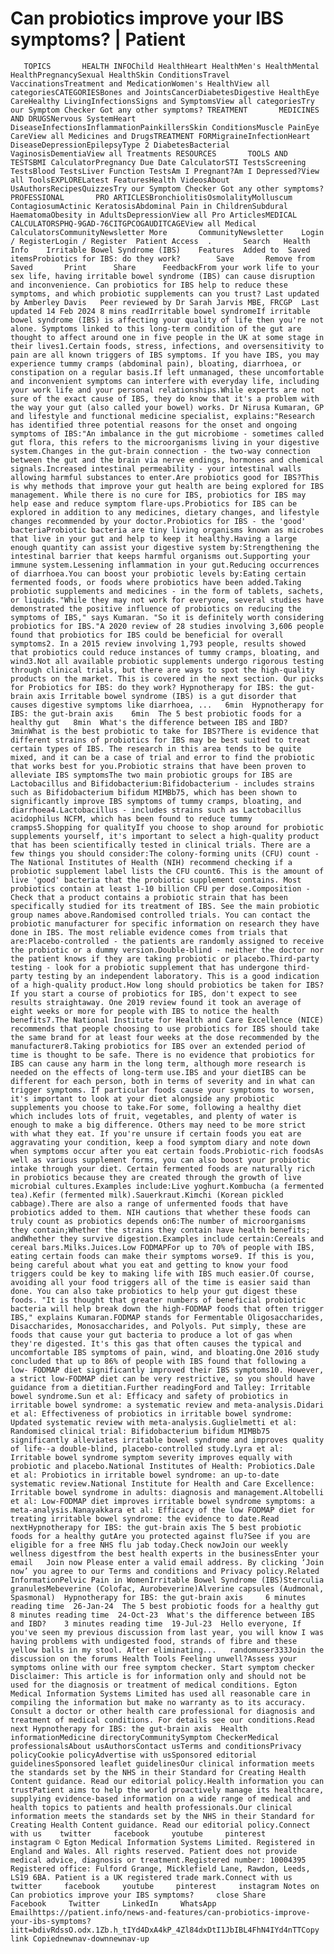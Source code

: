 # Can probiotics improve your IBS symptoms? | Patient

       TOPICS       HEALTH INFOChild HealthHeart HealthMen's HealthMental HealthPregnancySexual HealthSkin ConditionsTravel VaccinationsTreatment and MedicationWomen's HealthView all categoriesCATEGORIESBones and JointsCancerDiabetesDigestive HealthEye CareHealthy LivingInfectionsSigns and SymptomsView all categoriesTry our Symptom Checker Got any other symptoms? TREATMENT       MEDICINES AND DRUGSNervous SystemHeart DiseaseInfectionsInflammationPainkillersSkin ConditionsMuscle PainEye CareView all Medicines and DrugsTREATMENT FORMigraineInfectionHeart DiseaseDepressionEpilepsyType 2 DiabetesBacterial VaginosisDementiaView all Treatments RESOURCES       TOOLS AND TESTSBMI CalculatorPregnancy Due Date CalculatorSTI TestsScreening TestsBlood TestsLiver Function TestsAm I Pregnant?Am I Depressed?View all ToolsEXPLORELatest FeaturesHealth VideosAbout UsAuthorsRecipesQuizzesTry our Symptom Checker Got any other symptoms? PROFESSIONAL       PRO ARTICLESBronchiolitisOsmolalityMolluscum ContagiosumActinic KeratosisAbdominal Pain in ChildrenSubdural HaematomaObesity in AdultsDepressionView all Pro ArticlesMEDICAL CALCULATORSPHQ-9GAD-76CITGPCOGAUDITCAGEView all Medical CalculatorsCommunityNewsletter More       CommunityNewsletter    Login / RegisterLogin / Register  Patient Access  .       Search   Health Info    Irritable Bowel Syndrome (IBS)    Features  Added to  Saved itemsProbiotics for IBS: do they work?        Save       Remove from Saved       Print      Share      FeedbackFrom your work life to your sex life, having irritable bowel syndrome (IBS) can cause disruption and inconvenience. Can probiotics for IBS help to reduce these symptoms, and which probiotic supplements can you trust? Last updated by Amberley Davis   Peer reviewed by Dr Sarah Jarvis MBE, FRCGP  Last updated 14 Feb 2024 8 mins readIrritable bowel syndromeIf irritable bowel syndrome (IBS) is affecting your quality of life then you're not alone. Symptoms linked to this long-term condition of the gut are thought to affect around one in five people in the UK at some stage in their lives1.Certain foods, stress, infections, and oversensitivity to pain are all known triggers of IBS symptoms. If you have IBS, you may experience tummy cramps (abdominal pain), bloating, diarrhoea, or constipation on a regular basis.If left unmanaged, these uncomfortable and inconvenient symptoms can interfere with everyday life, including your work life and your personal relationships.While experts are not sure of the exact cause of IBS, they do know that it's a problem with the way your gut (also called your bowel) works. Dr Nirusa Kumaran, GP and lifestyle and functional medicine specialist, explains:"Research has identified three potential reasons for the onset and ongoing symptoms of IBS:"An imbalance in the gut microbiome - sometimes called gut flora, this refers to the microorganisms living in your digestive system.Changes in the gut-brain connection - the two-way connection between the gut and the brain via nerve endings, hormones and chemical signals.Increased intestinal permeability - your intestinal walls allowing harmful substances to enter.Are probiotics good for IBS?This is why methods that improve your gut health are being explored for IBS management. While there is no cure for IBS, probiotics for IBS may help ease and reduce symptom flare-ups.Probiotics for IBS can be explored in addition to any medicines, dietary changes, and lifestyle changes recommended by your doctor.Probiotics for IBS - the 'good' bacteriaProbiotic bacteria are tiny living organisms known as microbes that live in your gut and help to keep it healthy.Having a large enough quantity can assist your digestive system by:Strengthening the intestinal barrier that keeps harmful organisms out.Supporting your immune system.Lessening inflammation in your gut.Reducing occurrences of diarrhoea.You can boost your probiotic levels by:Eating certain fermented foods, or foods where probiotics have been added.Taking probiotic supplements and medicines - in the form of tablets, sachets, or liquids."While they may not work for everyone, several studies have demonstrated the positive influence of probiotics on reducing the symptoms of IBS," says Kumaran. "So it is definitely worth considering probiotics for IBS."A 2020 review of 28 studies involving 3,606 people found that probiotics for IBS could be beneficial for overall symptoms2. In a 2015 review involving 1,793 people, results showed that probiotics could reduce instances of tummy cramps, bloating, and wind3.Not all available probiotic supplements undergo rigorous testing through clinical trials, but there are ways to spot the high-quality products on the market. This is covered in the next section. Our picks for Probiotics for IBS: do they work? Hypnotherapy for IBS: the gut-brain axis Irritable bowel syndrome (IBS) is a gut disorder that causes digestive symptoms like diarrhoea, ...   6min  Hypnotherapy for IBS: the gut-brain axis    6min  The 5 best probiotic foods for a healthy gut   8min  What's the difference between IBS and IBD?   3minWhat is the best probiotic to take for IBS?There is evidence that different strains of probiotics for IBS may be best suited to treat certain types of IBS. The research in this area tends to be quite mixed, and it can be a case of trial and error to find the probiotic that works best for you.Probiotic strains that have been proven to alleviate IBS symptomsThe two main probiotic groups for IBS are Lactobacillus and Bifidobacterium:Bifidobacterium - includes strains such as Bifidobacterium bifidum MIMBb75, which has been shown to significantly improve IBS symptoms of tummy cramps, bloating, and diarrhoea4.Lactobacillus - includes strains such as Lactobacillus acidophilus NCFM, which has been found to reduce tummy cramps5.Shopping for qualityIf you choose to shop around for probiotic supplements yourself, it's important to select a high-quality product that has been scientifically tested in clinical trials. There are a few things you should consider:The colony-forming units (CFU) count - The National Institutes of Health (NIH) recommend checking if a probiotic supplement label lists the CFU count6. This is the amount of live 'good' bacteria that the probiotic supplement contains. Most probiotics contain at least 1-10 billion CFU per dose.Composition - Check that a product contains a probiotic strain that has been specifically studied for its treatment of IBS. See the main probiotic group names above.Randomised controlled trials. You can contact the probiotic manufacturer for specific information on research they have done in IBS. The most reliable evidence comes from trials that are:Placebo-controlled - the patients are randomly assigned to receive the probiotic or a dummy version.Double-blind - neither the doctor nor the patient knows if they are taking probiotic or placebo.Third-party testing - look for a probiotic supplement that has undergone third-party testing by an independent laboratory. This is a good indication of a high-quality product.How long should probiotics be taken for IBS?If you start a course of probiotics for IBS, don't expect to see results straightaway. One 2019 review found it took an average of eight weeks or more for people with IBS to notice the health benefits7.The National Institute for Health and Care Excellence (NICE) recommends that people choosing to use probiotics for IBS should take the same brand for at least four weeks at the dose recommended by the manufacturer8.Taking probiotics for IBS over an extended period of time is thought to be safe. There is no evidence that probiotics for IBS can cause any harm in the long term, although more research is needed on the effects of long-term use.IBS and your dietIBS can be different for each person, both in terms of severity and in what can trigger symptoms. If particular foods cause your symptoms to worsen, it's important to look at your diet alongside any probiotic supplements you choose to take.For some, following a healthy diet which includes lots of fruit, vegetables, and plenty of water is enough to make a big difference. Others may need to be more strict with what they eat. If you're unsure if certain foods you eat are aggravating your condition, keep a food symptom diary and note down when symptoms occur after you eat certain foods.Probiotic-rich foodsAs well as various supplement forms, you can also boost your probiotic intake through your diet. Certain fermented foods are naturally rich in probiotics because they are created through the growth of live microbial cultures.Examples include:Live yoghurt.Kombucha (a fermented tea).Kefir (fermented milk).Sauerkraut.Kimchi (Korean pickled cabbage).There are also a range of unfermented foods that have probiotics added to them. NIH cautions that whether these foods can truly count as probiotics depends on6:The number of microorganisms they contain;Whether the strains they contain have health benefits; andWhether they survive digestion.Examples include certain:Cereals and cereal bars.Milks.Juices.Low FODMAPFor up to 70% of people with IBS, eating certain foods can make their symptoms worse9. If this is you, being careful about what you eat and getting to know your food triggers could be key to making life with IBS much easier.Of course, avoiding all your food triggers all of the time is easier said than done. You can also take probiotics to help your gut digest these foods. "It is thought that greater numbers of beneficial probiotic bacteria will help break down the high-FODMAP foods that often trigger IBS," explains Kumaran.FODMAP stands for Fermentable Oligosaccharides, Disaccharides, Monosaccharides, and Polyols. Put simply, these are foods that cause your gut bacteria to produce a lot of gas when they're digested. It's this gas that often causes the typical and uncomfortable IBS symptoms of pain, wind, and bloating.One 2016 study concluded that up to 86% of people with IBS found that following a low- FODMAP diet significantly improved their IBS symptoms10. However, a strict low-FODMAP diet can be very restrictive, so you should have guidance from a dietitian.Further readingFord and Talley: Irritable bowel syndrome.Sun et al: Efficacy and safety of probiotics in irritable bowel syndrome: a systematic review and meta-analysis.Didari et al: Effectiveness of probiotics in irritable bowel syndrome: Updated systematic review with meta-analysis.Guglielmetti et al: Randomised clinical trial: Bifidobacterium bifidum MIMBb75 significantly alleviates irritable bowel syndrome and improves quality of life--a double-blind, placebo-controlled study.Lyra et al: Irritable bowel syndrome symptom severity improves equally with probiotic and placebo.National Institutes of Health: Probiotics.Dale et al: Probiotics in irritable bowel syndrome: an up-to-date systematic review.National Institute for Health and Care Excellence: Irritable bowel syndrome in adults: diagnosis and management.Altobelli et al: Low-FODMAP diet improves irritable bowel syndrome symptoms: a meta-analysis.Nanayakkara et al: Efficacy of the low FODMAP diet for treating irritable bowel syndrome: the evidence to date.Read nextHypnotherapy for IBS: the gut-brain axis The 5 best probiotic foods for a healthy gutAre you protected against flu?See if you are eligible for a free NHS flu jab today.Check nowJoin our weekly wellness digestfrom the best health experts in the businessEnter your email   Join now Please enter a valid email address. By clicking ‘Join now’ you agree to our Terms and conditions and Privacy policy.Related InformationPelvic Pain in WomenIrritable Bowel Syndrome (IBS)Sterculia granulesMebeverine (Colofac, Aurobeverine)Alverine capsules (Audmonal, Spasmonal)  Hypnotherapy for IBS: the gut-brain axis     6 minutes reading time  26-Jan-24  The 5 best probiotic foods for a healthy gut    8 minutes reading time  24-Oct-23  What's the difference between IBS and IBD?    3 minutes reading time  19-Jul-23  Hello everyone, If you've seen my previous discussion from last year, you will know I was having problems with undigested food, strands of fibre and these yellow balls in my stool. After eliminating...   randomuser333Join the discussion on the forums Health Tools Feeling unwell?Assess your symptoms online with our free symptom checker. Start symptom checker Disclaimer: This article is for information only and should not be used for the diagnosis or treatment of medical conditions. Egton Medical Information Systems Limited has used all reasonable care in compiling the information but make no warranty as to its accuracy. Consult a doctor or other health care professional for diagnosis and treatment of medical conditions. For details see our conditions.Read next Hypnotherapy for IBS: the gut-brain axis  Health informationMedicine directoryCommunitySymptom CheckerMedical professionalsAbout usAuthorsContact usTerms and conditionsPrivacy policyCookie policyAdvertise with usSponsored editorial guidelinesSponsored leaflet guidelinesOur clinical information meets the standards set by the NHS in their Standard for Creating Health Content guidance. Read our editorial policy.Health information you can trustPatient aims to help the world proactively manage its healthcare, supplying evidence-based information on a wide range of medical and health topics to patients and health professionals.Our clinical information meets the standards set by the NHS in their Standard for Creating Health Content guidance. Read our editorial policy.Connect with us    twitter     facebook     youtube     pinterest     instagram © Egton Medical Information Systems Limited. Registered in England and Wales. All rights reserved. Patient does not provide medical advice, diagnosis or treatment.Registered number: 10004395 Registered office: Fulford Grange, Micklefield Lane, Rawdon, Leeds, LS19 6BA. Patient is a UK registered trade mark.Connect with us    twitter     facebook     youtube     pinterest     instagram Notes on Can probiotics improve your IBS symptoms?     close Share          Facebook     Twitter     LinkedIn     WhatsApp     Emailhttps://patient.info/news-and-features/can-probiotics-improve-your-ibs-symptoms?iitt=bdivRdssO.odx.1Zb.h_tIYd4DxA4kP_4Zl84dxDtI1JbIBL4FhN4IYd4nTTCopy link Copiednewnav-downnewnav-up



